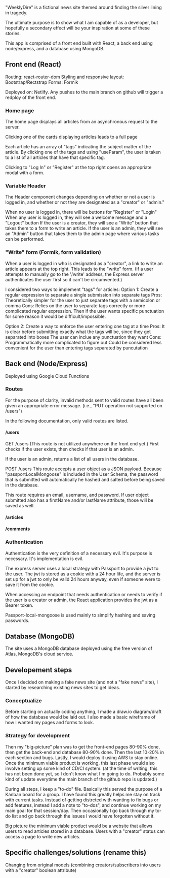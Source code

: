 "WeeklyDire" is a fictional news site themed around finding the silver lining in tragedy.

The ultimate purpose is to show what I am capable of as a developer, but hopefully a secondary effect will be your inspiration at some of these stories.

This app is comprised of a front end built with React, a back end using node/express, and a database using MongoDB.

## Front end (React)

Routing: react-router-dom
Styling and responsive layout: Bootstrap/Rectstrap
Forms: Formik

Deployed on: Netlify. Any pushes to the main branch on github will trigger a redploy of the front end.

### Home page
The home page displays all articles from an asynchronous request to the server.

Clicking one of the cards displaying articles leads to a full page

Each article has an array of "tags" indicating the subject matter of the article. By clicking one of the tags and using "useParam", the user is taken to a list of all articles that have that specific tag.

Clicking to "Log In" or "Register" at the top right opens an appropriate modal with a form.

### Variable Header

The Header component changes depending on whether or not a user is logged in, and whether or not they are designated as a "creator" or "admin."

When no user is logged in, there will be buttons for "Register" or "Login"
When any user is logged in, they will see a welcome message and a "Logout" button
If the user is a creator, they will see a "Write" button that takes them to a form to write an article.
If the user is an admin, they will see an "Admin" button that takes them to the admin page where various tasks can be performed.

### "Write" form (Formik, form validation)

When a user is logged in who is designated as a "creator", a link to write an article appears at the top right. This leads to the "write" form. (If a user attempts to manually go to the '/write' address, the Express server authenticates the user first so it can't be circumvented.)

I considered two ways to implement "tags" for articles:
Option 1: Create a regular expression to separate a single submission into separate tags
Pros: Theoretically simpler for the user to just separate tags with a semicolon or comma
Cons: Relies on the user to separate tags correctly or more complicated regular expression. Then if the user wants specific punctuation for some reason it would be difficult/impossible.

Option 2: Create a way to enforce the user entering one tag at a time
Pros: It is clear before submitting exactly what the tags will be, since they get separated into boxes
      The user can inclue any punctuation they want
Cons: Programmatically more complicated to figure out
      Could be considered less convenient for the user than entering tags separated by puncutation



## Back end (Node/Express)

Deployed using Google Cloud Functions

### Routes

For the purpose of clarity, invalid methods sent to valid routes have all been given an appropriate error message. (i.e., "PUT operation not supported on /users")

In the following documentation, only valid routes are listed.

#### /users

GET /users
(This route is not utilized anywhere on the front end yet.)
First checks if the user exists, then checks if that user is an admin.

If the user is an admin, returns a list of all users in the database.

POST /users
This route accepts a user object as a JSON payload. Because "passportLocalMongoose" is included in the User Schema, the password that is submitted will automatically he hashed and salted before being saved in the database.

This route requires an email, username, and password.
If user object submitted also has a firstName and/or lastName attribute, those will be saved as well. 



#### /articles



#### /comments

### Authentication

Authentication is the very definition of a necessary evil. It's purpose is necessary. It's implementation is evil.

The express server uses a local strategy with Passport to provide a jwt to the user. The jwt is stored as a cookie with a 24 hour life, and the server is set up for a jwt to only be valid 24 hours anyway, even if someone were to save it from the cookie.

When accessing an endpoint that needs authentication or needs to verify if the user is a creator or admin, the React application provides the jwt as a Bearer token.

Passport-local-mongoose is used mainly to simplify hashing and saving passwords. 





## Database (MongoDB)

The site uses a MongoDB database deployed using the free version of Atlas, MongoDB's cloud service.


## Developement steps

Once I decided on making a fake news site (and not a "fake news" site), I started by researching existing news sites to get ideas.

### Conceptualize

Before starting on actually coding anything, I made a draw.io diagram/draft of how the database would be laid out. I also made a basic wireframe of how I wanted my pages and forms to look.

### Strategy for development

Then my "big-picture" plan was to get the front-end pages 80-90% done, then get the back-end and database 80-90% done. Then the last 10-20% in each section and bugs. Lastly, I would deploy it using AWS to stay online. Once the minimum viable product is working, this last phase would also involve setting up some kind of CD/CI system. (at the time of writing, this has not been done yet, so I don't know what I'm going to do. Probably some kind of update everytime the main branch of the github repo is updated.)



During all steps, I keep a "to-do" file. Basically this served the purpose of a Kanban board for a group. I have found this greatly helps me stay on track with current tasks. Instead of getting distrcted with wanting to fix bugs or add features, instead I add a note to "to-dos", and continue working on my main goal for that session/day. Then occasionally I go back through my to-do list and go back through the issues I would have forgotten without it.

Big picture the minimum viable product would be a website that allows users to read articles stored in a database. Users with a "creator" status can access a page to write new articles.

## Specific challenges/solutions (rename this)

Changing from original models (combining creators/subscribers into users with a "creator" boolean attribute)